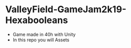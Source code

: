 # ValleyField-GameJam2k19-Hexabooleans
- Game made in 40h with Unity 
- In this repo you will Assets
